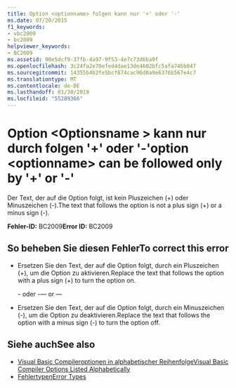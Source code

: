 ```yaml
---
title: Option <optionname> folgen kann nur '+' oder '-'
ms.date: 07/20/2015
f1_keywords:
- vbc2009
- bc2009
helpviewer_keywords:
- BC2009
ms.assetid: 90e5dcf9-37fb-4a97-9f53-4e7c73d6ba9f
ms.openlocfilehash: 3c24fa2e70efed4dae13de4682bfc5afa74bb047
ms.sourcegitcommit: 14355b4b2fe5bcf874cac96d0a9e6376b567e4c7
ms.translationtype: MT
ms.contentlocale: de-DE
ms.lasthandoff: 01/30/2019
ms.locfileid: "55289366"
---
```

# <a name="option-optionname-can-be-followed-only-by--or--"></a><span data-ttu-id="bc332-102">Option \<Optionsname > kann nur durch folgen '+' oder '-'</span><span class="sxs-lookup"><span data-stu-id="bc332-102">option \<optionname> can be followed only by '+' or '-'</span></span>
<span data-ttu-id="bc332-103">Der Text, der auf die Option folgt, ist kein Pluszeichen (+) oder Minuszeichen (-).</span><span class="sxs-lookup"><span data-stu-id="bc332-103">The text that follows the option is not a plus sign (+) or a minus sign (-).</span></span>  
  
 <span data-ttu-id="bc332-104">**Fehler-ID:** BC2009</span><span class="sxs-lookup"><span data-stu-id="bc332-104">**Error ID:** BC2009</span></span>  
  
## <a name="to-correct-this-error"></a><span data-ttu-id="bc332-105">So beheben Sie diesen Fehler</span><span class="sxs-lookup"><span data-stu-id="bc332-105">To correct this error</span></span>  
  
-   <span data-ttu-id="bc332-106">Ersetzen Sie den Text, der auf die Option folgt, durch ein Pluszeichen (+), um die Option zu aktivieren.</span><span class="sxs-lookup"><span data-stu-id="bc332-106">Replace the text that follows the option with a plus sign (+) to turn the option on.</span></span>  
  
     <span data-ttu-id="bc332-107">- oder -</span><span class="sxs-lookup"><span data-stu-id="bc332-107">— or —</span></span>  
  
-   <span data-ttu-id="bc332-108">Ersetzen Sie den Text, der auf die Option folgt, durch ein Minuszeichen (-), um die Option zu deaktivieren.</span><span class="sxs-lookup"><span data-stu-id="bc332-108">Replace the text that follows the option with a minus sign (-) to turn the option off.</span></span>  
  
## <a name="see-also"></a><span data-ttu-id="bc332-109">Siehe auch</span><span class="sxs-lookup"><span data-stu-id="bc332-109">See also</span></span>
- [<span data-ttu-id="bc332-110">Visual Basic Compileroptionen in alphabetischer Reihenfolge</span><span class="sxs-lookup"><span data-stu-id="bc332-110">Visual Basic Compiler Options Listed Alphabetically</span></span>](../../visual-basic/reference/command-line-compiler/compiler-options-listed-alphabetically.md)
- [<span data-ttu-id="bc332-111">Fehlertypen</span><span class="sxs-lookup"><span data-stu-id="bc332-111">Error Types</span></span>](../../visual-basic/programming-guide/language-features/error-types.md)
